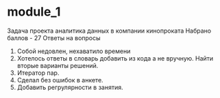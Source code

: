 # module_1
Задача проекта аналитика данных в компании кинопроката
Набрано баллов - 27
Ответы на вопросы
1. Собой недовлен, нехаватило времени
2. Хотелось ответы в словарь добавить из кода а не вручную. Найти вторые варианты решений.
3. Итератор пар. 
4. Сделал без ошибок в анкете.
5. Добавить регрулярности в занятия.
